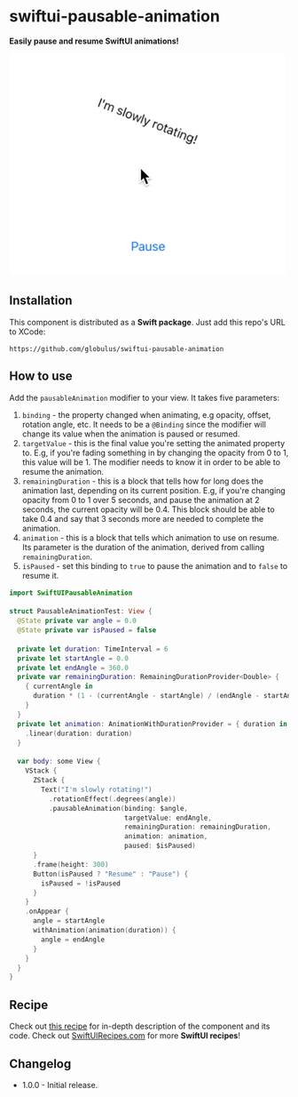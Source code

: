 # swiftui-pausable-animation

**Easily pause and resume SwiftUI animations!**

![Preview](https://github.com/globulus/swiftui-pausable-animation/blob/main/Images/preview.gif?raw=true)

## Installation

This component is distributed as a **Swift package**. Just add this repo's URL to XCode:

```text
https://github.com/globulus/swiftui-pausable-animation
```

## How to use

Add the `pausableAnimation` modifier to your view. It takes five parameters:

1. `binding` - the property changed when animating, e.g opacity, offset, rotation angle, etc. It needs to be a `@Binding` since the modifier will change its value when the animation is paused or resumed.
1. `targetValue` - this is the final value you're setting the animated property to. E.g, if you're fading something in by changing the opacity from 0 to 1, this value will be 1. The modifier needs to know it in order to be able to resume the animation.
1. `remainingDuration` - this is a block that tells how for long does the animation last, depending on its current position. E.g, if you're changing opacity from 0 to 1 over 5 seconds, and pause the animation at 2 seconds, the current opacity will be 0.4. This block should be able to take 0.4 and say that 3 seconds more are needed to complete the animation.
1. `animation` - this is a block that tells which animation to use on resume. Its parameter is the duration of the animation, derived from calling `remainingDuration`.
1. `isPaused` - set this binding to `true` to pause the animation and to `false` to resume it.

```swift
import SwiftUIPausableAnimation

struct PausableAnimationTest: View {
  @State private var angle = 0.0
  @State private var isPaused = false
  
  private let duration: TimeInterval = 6
  private let startAngle = 0.0
  private let endAngle = 360.0
  private var remainingDuration: RemainingDurationProvider<Double> {
    { currentAngle in
      duration * (1 - (currentAngle - startAngle) / (endAngle - startAngle))
    }
  }
  private let animation: AnimationWithDurationProvider = { duration in
    .linear(duration: duration)
  }
  
  var body: some View {
    VStack {
      ZStack {
        Text("I'm slowly rotating!")
          .rotationEffect(.degrees(angle))
          .pausableAnimation(binding: $angle,
                             targetValue: endAngle,
                             remainingDuration: remainingDuration,
                             animation: animation,
                             paused: $isPaused)
      }
      .frame(height: 300)
      Button(isPaused ? "Resume" : "Pause") {
        isPaused = !isPaused
      }
    }
    .onAppear {
      angle = startAngle
      withAnimation(animation(duration)) {
        angle = endAngle
      }
    }
  }
}
```

## Recipe

Check out [this recipe](https://swiftuirecipes.com/blog/pause-and-resume-animation-in-swiftui) for in-depth description of the component and its code. Check out [SwiftUIRecipes.com](https://swiftuirecipes.com) for more **SwiftUI recipes**!

## Changelog

* 1.0.0 - Initial release.
